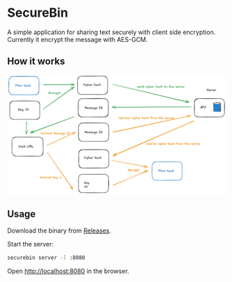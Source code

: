 # SecureBin

A simple application for sharing text securely with client side encryption. Currently it encrypt the message with AES-GCM.

## How it works

![How securebin works](./docs/how-securebin-works.png "How securebin works")

## Usage

Download the binary from [Releases](https://github.com/zhangyuan/securebin/releases).

Start the server:

```bash
securebin server -l :8080
```

Open <http://localhost:8080> in the browser.
